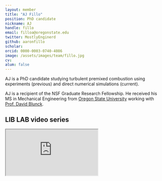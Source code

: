 ```yaml
---
layout: member
title: "AJ Fillo"
position: PhD candidate
nickname: AJ
handle: fillo
email: filloa@oregonstate.edu
twitter: MostlyEnginerd
github: aaronfillo
scholar:
orcid: 0000-0003-0740-4086
image: /assets/images/team/fillo.jpg
cv:
alum: false
---
```

AJ is a PhD candidate studying turbulent premixed combustion using experiments (previous) and direct numerical simulations (current).

AJ is a recipient of the NSF Graduate Research Fellowship. He received his MS in Mechanical Engineering from [Oregon State University] working with [Prof. David Blunck](http://research.engr.oregonstate.edu/blunckgroup/).

## LIB LAB video series

<div class="intrinsic-container">
<iframe src="https://www.youtube.com/embed/H96Xr0Efelk" allowfullscreen></iframe>
</div>

[Oregon State University]: http://oregonstate.edu/
[School of Mechanical, Industrial, and Manufacturing Engineering]: http://mime.oregonstate.edu
